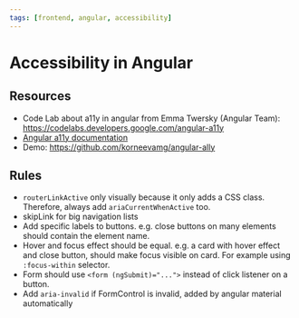 ```yaml
---
tags: [frontend, angular, accessibility]
---
```


# Accessibility in Angular

## Resources

- Code Lab about a11y in angular from Emma Twersky (Angular Team): https://codelabs.developers.google.com/angular-a11y
- [Angular a11y documentation](https://angular.dev/best-practices/a11y)
- Demo: https://github.com/korneevamg/angular-ally

## Rules
- `routerLinkActive` only visually because it only adds a CSS class. Therefore, always add `ariaCurrentWhenActive` too.
- skipLink for big navigation lists
- Add specific labels to buttons. e.g. close buttons on many elements should contain the element name.
- Hover and focus effect should be equal. e.g. a card with hover effect and close button, should make focus visible on card. For example using `:focus-within` selector.
- Form should use `<form (ngSubmit)="...">` instead of click listener on a button.
- Add `aria-invalid` if FormControl is invalid, added by angular material automatically


